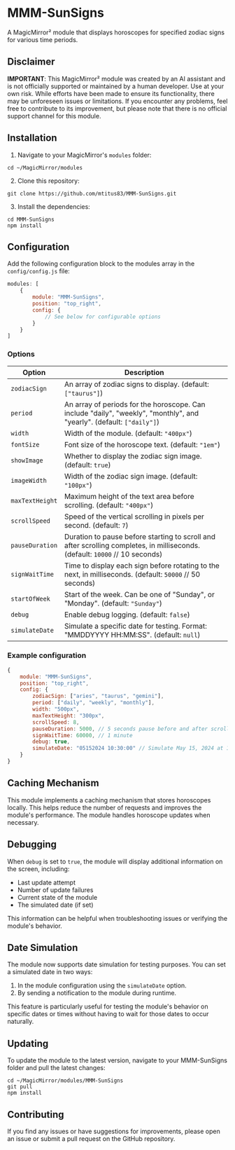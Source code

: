 # MMM-SunSigns

A MagicMirror² module that displays horoscopes for specified zodiac signs for various time periods.

## Disclaimer

**IMPORTANT**: This MagicMirror² module was created by an AI assistant and is not officially supported or maintained by a human developer. Use at your own risk. While efforts have been made to ensure its functionality, there may be unforeseen issues or limitations. If you encounter any problems, feel free to contribute to its improvement, but please note that there is no official support channel for this module.

## Installation

1. Navigate to your MagicMirror's `modules` folder:
```
cd ~/MagicMirror/modules
```
2. Clone this repository:
```
git clone https://github.com/mtitus83/MMM-SunSigns.git
```
3. Install the dependencies:
```
cd MMM-SunSigns
npm install
```

## Configuration

Add the following configuration block to the modules array in the `config/config.js` file:

```javascript
modules: [
    {
        module: "MMM-SunSigns",
        position: "top_right",
        config: {
            // See below for configurable options
        }
    }
]
```

### Options

| Option           | Description                                                                                     |
|------------------|-------------------------------------------------------------------------------------------------|
| `zodiacSign`     | An array of zodiac signs to display. (default: `["taurus"]`)                                    |
| `period`         | An array of periods for the horoscope. Can include "daily", "weekly", "monthly", and "yearly". (default: `["daily"]`) |
| `width`          | Width of the module. (default: `"400px"`)                                                       |
| `fontSize`       | Font size of the horoscope text. (default: `"1em"`)                                             |
| `showImage`      | Whether to display the zodiac sign image. (default: `true`)                                     |
| `imageWidth`     | Width of the zodiac sign image. (default: `"100px"`)                                            |
| `maxTextHeight`  | Maximum height of the text area before scrolling. (default: `"400px"`)                          |
| `scrollSpeed`    | Speed of the vertical scrolling in pixels per second. (default: `7`)                            |
| `pauseDuration`  | Duration to pause before starting to scroll and after scrolling completes, in milliseconds. (default: `10000` // 10 seconds) |
| `signWaitTime`   | Time to display each sign before rotating to the next, in milliseconds. (default: `50000` // 50 seconds) |
| `startOfWeek`    | Start of the week. Can be one of "Sunday", or "Monday". (default: `"Sunday"`)                   |
| `debug`          | Enable debug logging. (default: `false`)                                                        |
| `simulateDate`   | Simulate a specific date for testing. Format: "MMDDYYYY HH:MM:SS". (default: `null`)            |

### Example configuration

```javascript
{
    module: "MMM-SunSigns",
    position: "top_right",
    config: {
        zodiacSign: ["aries", "taurus", "gemini"],
        period: ["daily", "weekly", "monthly"],
        width: "500px",
        maxTextHeight: "300px",
        scrollSpeed: 8,
        pauseDuration: 5000, // 5 seconds pause before and after scrolling
        signWaitTime: 60000, // 1 minute
        debug: true,
        simulateDate: "05152024 10:30:00" // Simulate May 15, 2024 at 10:30 AM
    }
}
```

## Caching Mechanism

This module implements a caching mechanism that stores horoscopes locally. This helps reduce the number of requests and improves the module's performance. The module handles horoscope updates when necessary.

## Debugging

When `debug` is set to `true`, the module will display additional information on the screen, including:

- Last update attempt
- Number of update failures
- Current state of the module
- The simulated date (if set)

This information can be helpful when troubleshooting issues or verifying the module's behavior.

## Date Simulation

The module now supports date simulation for testing purposes. You can set a simulated date in two ways:

1. In the module configuration using the `simulateDate` option.
2. By sending a notification to the module during runtime.

This feature is particularly useful for testing the module's behavior on specific dates or times without having to wait for those dates to occur naturally.

## Updating

To update the module to the latest version, navigate to your MMM-SunSigns folder and pull the latest changes:

```
cd ~/MagicMirror/modules/MMM-SunSigns
git pull
npm install
```

## Contributing

If you find any issues or have suggestions for improvements, please open an issue or submit a pull request on the GitHub repository.
